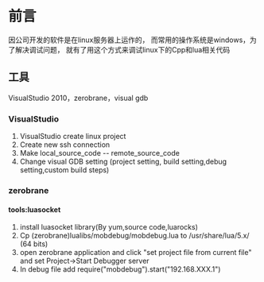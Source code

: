 # 前言
因公司开发的软件是在linux服务器上运作的，
而常用的操作系统是windows，为了解决调试问题，
就有了用这个方式来调试linux下的Cpp和lua相关代码
## 工具
VisualStudio 2010，zerobrane，visual gdb

### VisualStudio
1. VisualStudio create linux project
2. Create new ssh connection
3. Make local_source_code -- remote_source_code
3. Change visual GDB setting (project setting,
build setting,debug setting,custom build steps)

### zerobrane

#### tools:luasocket

1. install luasocket library(By yum,source code,luarocks)
2. Cp (zerobrane)lualibs/mobdebug/mobdebug.lua to
/usr/share/lua/5.x/ (64 bits)
3. open zerobrane application and click "set project file
 from current file" and set Project->Start Debugger server
4. In debug file add require("mobdebug").start("192.168.XXX.1")

